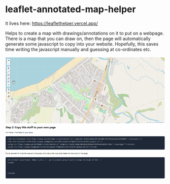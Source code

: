 # leaflet-annotated-map-helper

It lives here: https://leaflethelper.vercel.app/

Helps to create a map with drawings/annotations on it to put on a webpage. There is a map that you can draw on, then the page will automatically generate some javascript to copy into your website. 
Hopefully, this saves time writing the javascript manually and guessing at co-ordinates etc.

![Example 1](leaflethelper-example01.gif?raw=true "Example of js generation")
